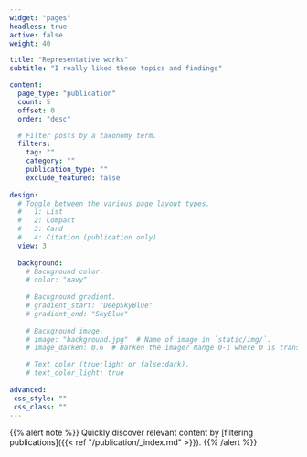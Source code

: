 ```yaml
---
widget: "pages"
headless: true
active: false
weight: 40

title: "Representative works"
subtitle: "I really liked these topics and findings"

content:
  page_type: "publication"
  count: 5
  offset: 0
  order: "desc"

  # Filter posts by a taxonomy term.
  filters:
    tag: ""
    category: ""
    publication_type: ""
    exclude_featured: false
  
design:
  # Toggle between the various page layout types.
  #   1: List
  #   2: Compact
  #   3: Card
  #   4: Citation (publication only)
  view: 3
  
  background:
    # Background color.
    # color: "navy"
    
    # Background gradient.
    # gradient_start: "DeepSkyBlue"
    # gradient_end: "SkyBlue"
    
    # Background image.
    # image: "background.jpg"  # Name of image in `static/img/`.
    # image_darken: 0.6  # Darken the image? Range 0-1 where 0 is transparent and 1 is opaque.

    # Text color (true:light or false:dark).
    # text_color_light: true  
  
advanced:
 css_style: ""
 css_class: ""
---
```


{{% alert note %}}
Quickly discover relevant content by [filtering publications]({{< ref "/publication/_index.md" >}}).
{{% /alert %}}
